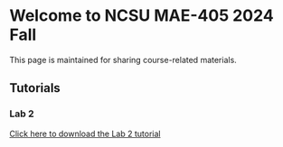# Welcome to NCSU MAE-405 2024 Fall
This page is maintained for sharing course-related materials.

## Tutorials

### Lab 2
[Click here to download the Lab 2 tutorial](Lab2%20Tutorial%20-%20Xinlei.pdf)
